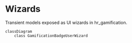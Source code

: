 # Wizards

Transient models exposed as UI wizards in hr_gamification.

```mermaid
classDiagram
    class GamificationBadgeUserWizard
```
